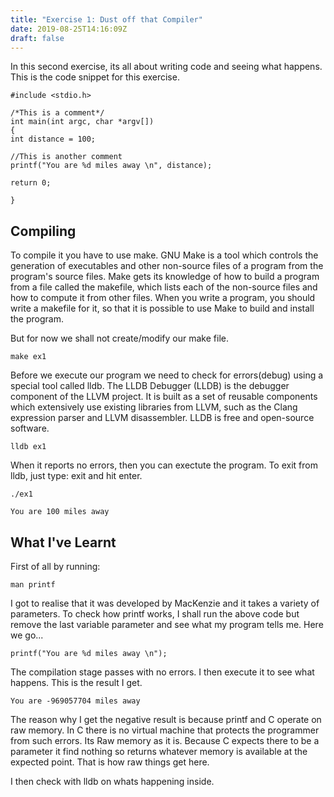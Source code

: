 ```yaml
---
title: "Exercise 1: Dust off that Compiler"
date: 2019-08-25T14:16:09Z
draft: false
---
```

In this second exercise, its all about writing code and seeing what happens.
This is the code snippet for this exercise.

```
#include <stdio.h>

/*This is a comment*/
int main(int argc, char *argv[])
{
int distance = 100;

//This is another comment
printf("You are %d miles away \n", distance);

return 0;

}

```

## Compiling

To compile it you have to use make. GNU Make is a tool which controls the generation of executables and other non-source files of a program from the program's source files. Make gets its knowledge of how to build a program from a file called the makefile, which lists each of the non-source files and how to compute it from other files. When you write a program, you should write a makefile for it, so that it is possible to use Make to build and install the program.

But for now we shall not create/modify our make file.

```
make ex1
```
Before we execute our program we need to check for errors(debug) using a special tool called lldb. The LLDB Debugger (LLDB) is the debugger component of the LLVM project. It is built as a set of reusable components which extensively use existing libraries from LLVM, such as the Clang expression parser and LLVM disassembler. LLDB is free and open-source software.

```
lldb ex1
```
When it reports no errors, then you can exectute the program. To exit from lldb, just type: exit and hit enter.

```
./ex1

You are 100 miles away
```

## What I've Learnt

First of all by running:

```
man printf
```
I got to realise that it was developed by MacKenzie and it takes a variety of parameters. To check how printf works, I shall run the above
code but remove the last variable parameter and see what my program tells me. Here we go...

```
printf("You are %d miles away \n");
```
The compilation stage passes with no errors. I then execute it to see what happens. This is the result I get.

```
You are -969057704 miles away
```
The reason why I get the negative result is because printf and C operate on raw memory. In C there is no virtual machine
that protects the programmer from such errors. Its Raw memory as it is. Because C expects there to be a parameter it find
nothing so returns whatever memory is available at the expected point. That is how raw things get here.

I then check with lldb on whats happening inside.

